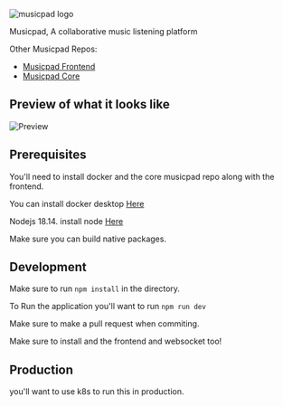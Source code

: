 ![musicpad logo](https://i.imgur.com/YnWT1Hb.png)

Musicpad, A collaborative music listening platform

Other Musicpad Repos:

- [Musicpad Frontend](https://github.com/musicpadnet/musicpad-frontend)
- [Musicpad Core](https://github.com/musicpadnet/musicpad-core)

## Preview of what it looks like
![Preview](https://i.imgur.com/lZlxO1Y.png)

## Prerequisites

You'll need to install docker and the core musicpad repo along with the frontend.

You can install docker desktop [Here](https://www.docker.com/products/docker-desktop)

Nodejs 18.14. install node [Here](https://nodejs.org/en/download/)

Make sure you can build native packages.

## Development

Make sure to run `npm install` in the directory.

To Run the application you'll want to run `npm run dev`

Make sure to make a pull request when commiting.

Make sure to install and the frontend and websocket too!

## Production

you'll want to use k8s to run this in production.
